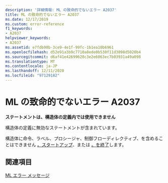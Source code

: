 ```yaml
---
description: '詳細情報: ML の致命的でないエラー A2037'
title: ML の致命的でないエラー A2037
ms.date: 12/17/2019
ms.custom: error-reference
f1_keywords:
- A2037
helpviewer_keywords:
- A2037
ms.assetid: e7fdb98b-3ce9-4e1f-99fc-1b1ea10b6961
ms.openlocfilehash: d52e91a3b9c7710a8ede0b530f11d3098d5020b4
ms.sourcegitcommit: d6af41e42699628c3e2e6063ec7b03931a49a098
ms.translationtype: MT
ms.contentlocale: ja-JP
ms.lasthandoff: 12/11/2020
ms.locfileid: "97129182"
---
```

# <a name="ml-nonfatal-error-a2037"></a>ML の致命的でないエラー A2037

**ステートメントは、構造体の定義内では使用できません**

構造体の定義に無効なステートメントが含まれています。

構造体に命令、ラベル、プロシージャ、制御フローディレクティブ、を含めることはできません [。スタートアップ](dot-startup.md)、または [。を終了](dot-exit.md)します。

## <a name="see-also"></a>関連項目

[ML エラー メッセージ](ml-error-messages.md)
